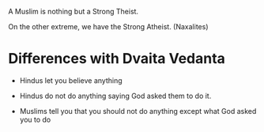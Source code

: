 
A Muslim is nothing but a Strong Theist.

On the other extreme, we have the Strong Atheist. (Naxalites)


# Differences with Dvaita Vedanta

- Hindus let you believe anything
- Hindus do not do anything saying God asked them to do it.

- Muslims tell you that you should not do anything except what God asked you to do